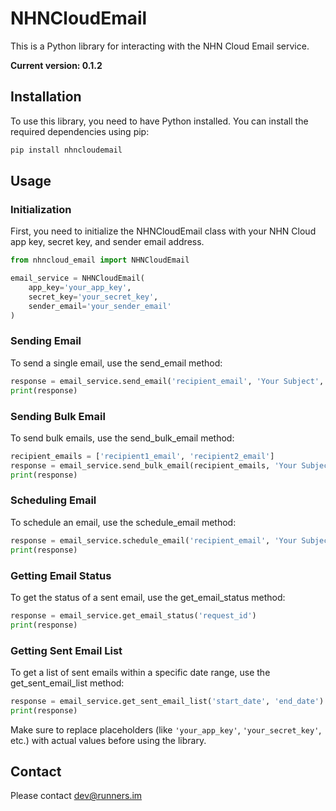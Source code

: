 # NHNCloudEmail

This is a Python library for interacting with the NHN Cloud Email service.

**Current version: 0.1.2**

## Installation

To use this library, you need to have Python installed. You can install the required dependencies using pip:

```bash
pip install nhncloudemail
```

## Usage

### Initialization
First, you need to initialize the NHNCloudEmail class with your NHN Cloud app key, secret key, and sender email address.

```python
from nhncloud_email import NHNCloudEmail

email_service = NHNCloudEmail(
    app_key='your_app_key',
    secret_key='your_secret_key',
    sender_email='your_sender_email'
)
```

### Sending Email
To send a single email, use the send_email method:

```python
response = email_service.send_email('recipient_email', 'Your Subject', 'Your message body')
print(response)
```

### Sending Bulk Email
To send bulk emails, use the send_bulk_email method:

```python
recipient_emails = ['recipient1_email', 'recipient2_email']
response = email_service.send_bulk_email(recipient_emails, 'Your Subject', 'Your bulk message body')
print(response)
```

### Scheduling Email
To schedule an email, use the schedule_email method:

```python
response = email_service.schedule_email('recipient_email', 'Your Subject', 'Your scheduled message body', 'schedule_time')
print(response)
```

### Getting Email Status
To get the status of a sent email, use the get_email_status method:

```python
response = email_service.get_email_status('request_id')
print(response)
```

### Getting Sent Email List
To get a list of sent emails within a specific date range, use the get_sent_email_list method:

```python
response = email_service.get_sent_email_list('start_date', 'end_date')
print(response)
```

Make sure to replace placeholders (like `'your_app_key'`, `'your_secret_key'`, etc.) with actual values before using the library.

## Contact
Please contact dev@runners.im